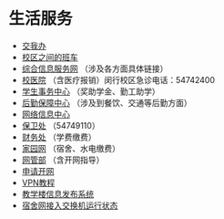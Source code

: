 # 生活服务

* [交我办](https://my.sjtu.edu.cn/Task#allow)
* [校区之间的班车](https://bus.sjtu.edu.cn/commute/2)
* [综合信息服务网](https://info.sjtu.edu.cn/index.aspx?jatkt=rejected) （涉及各方面具体链接）
* [校医院](https://hospital.sjtu.edu.cn/#/) （含医疗报销）闵行校区急诊电话：54742400
* [学生事务中心](http://affairs.sjtu.edu.cn/main.action) （奖助学金、勤工助学）
* [后勤保障中心](https://houqin.sjtu.edu.cn/) （涉及到餐饮、交通等后勤方面）
* [网络信息中心](https://net.sjtu.edu.cn/)
* [保卫处](https://bwc.sjtu.edu.cn/) （54749110）
* [财务处](https://www.jdcw.sjtu.edu.cn/) （学费缴费）
* [家园网](http://ourhome.sjtu.edu.cn/) （宿舍、水电缴费）
* [网管部](https://nimo.sjtu.edu.cn/tutorial/) （含开网指导）
* [申请开网](https://netapply.sjtu.edu.cn/)
* [VPN教程](https://net.sjtu.edu.cn/wlfw/VPN.htm)
* [教学楼信息发布系统](https://ids.sjtu.edu.cn/)
* [宿舍网接入交换机运行状态](https://net.sjtu.edu.cn/dorm/index.php)

